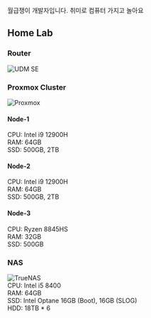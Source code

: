 월급쟁이 개발자입니다. 취미로 컴퓨터 가지고 놀아요  

## Home Lab  
### Router
![UDM SE](https://img.shields.io/badge/UDM%20SE-0559C9?style=flat-square&logo=ubiquiti&logoColor=white)  
### Proxmox Cluster
![Proxmox](https://img.shields.io/badge/Proxmox%20VE-E57000?style=flat-square&logo=proxmox&logoColor=white)  
#### Node-1  
CPU: Intel i9 12900H  
RAM: 64GB  
SSD: 500GB, 2TB  
#### Node-2  
CPU: Intel i9 12900H  
RAM: 64GB  
SSD: 500GB, 2TB  
#### Node-3
CPU: Ryzen 8845HS  
RAM: 32GB  
SSD: 500GB  
### NAS
![TrueNAS](https://img.shields.io/badge/TrueNAS-0095D5?style=flat-square&logo=truenas&logoColor=white)  
CPU: Intel i5 8400  
RAM: 64GB  
SSD: Intel Optane 16GB (Boot), 16GB (SLOG)  
HDD: 18TB * 6  
